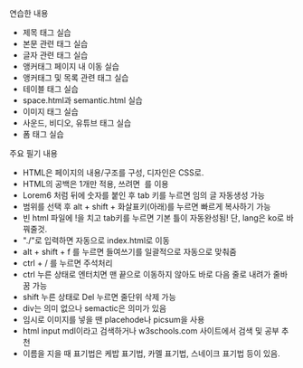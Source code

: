 연습한 내용

* 제목 태그 실습
* 본문 관련 태그 실습
* 글자 관련 태그 실습
* 앵커태그 페이지 내 이동 실습
* 앵커태그 및 목록 관련 태그 실습
* 테이블 태그 실습
* space.html과 semantic.html 실습
* 이미지 태그 실습
* 사운드, 비디오, 유튜브 태그 실습
* 폼 태그 실습


주요 필기 내용

- HTML은 페이지의 내용/구조를 구성, 디자인은 CSS로.
- HTML의 공백은 1개만 적용, 쓰려면 &nbsp;를 이용
- Lorem6 처럼 뒤에 숫자를 붙인 후 tab 키를 누르면 임의 글 자동생성 가능
- 범위를 선택 후 alt + shift + 화살표키(아래)를 누르면 빠르게 복사하기 가능
- 빈 html 파일에 !을 치고 tab키를 누르면 기본 틀이 자동완성됨! 단, lang은 ko로 바꿔줄것.
- "./"로 입력하면 자동으로 index.html로 이동
- alt + shift + f 를 누르면 들여쓰기를 일괄적으로 자동으로 맞춰줌
- ctrl + / 를 누르면 주석처리
- ctrl 누른 상태로 엔터치면 맨 끝으로 이동하지 않아도 바로 다음 줄로 내려가 줄바꿈 가능
- shift 누른 상태로 Del 누르면 줄단위 삭제 가능
- div는 의미 없으나 semactic은 의미가 있음
- 임시로 이미지를 넣을 땐 placehode나 picsum을 사용
- html input mdl이라고 검색하거나 w3schools.com 사이트에서 검색 및 공부 추천
- 이름을 지을 때 표기법은 케밥 표기법, 카멜 표기법, 스네이크 표기법 등이 있음.
